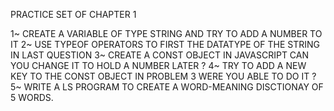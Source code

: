 PRACTICE SET OF CHAPTER 1 


1~ CREATE A VARIABLE OF TYPE STRING AND TRY TO ADD A NUMBER TO IT
2~ USE TYPEOF OPERATORS TO FIRST THE DATATYPE OF THE STRING IN LAST QUESTION
3~ CREATE A CONST OBJECT IN JAVASCRIPT CAN YOU CHANGE IT TO HOLD A NUMBER LATER ?
4~ TRY TO ADD A NEW KEY TO THE CONST OBJECT IN PROBLEM 3 WERE YOU ABLE TO DO IT ?
5~ WRITE A LS PROGRAM TO CREATE A WORD-MEANING DISCTIONAY OF 5 WORDS.